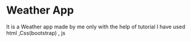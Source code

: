# Weather App

 It is a Weather app made by me only with the help of
 tutorial
 I have used html ,Css(bootstrap) , js
 